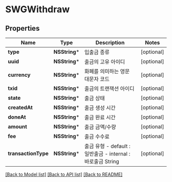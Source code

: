 # SWGWithdraw

## Properties
Name | Type | Description | Notes
------------ | ------------- | ------------- | -------------
**type** | **NSString*** | 입출금 종류 | [optional] 
**uuid** | **NSString*** | 출금의 고유 아이디 | [optional] 
**currency** | **NSString*** | 화폐를 의미하는 영문 대문자 코드 | [optional] 
**txid** | **NSString*** | 출금의 트랜잭션 아이디 | [optional] 
**state** | **NSString*** | 출금 상태 | [optional] 
**createdAt** | **NSString*** | 출금 생성 시간 | [optional] 
**doneAt** | **NSString*** | 출금 완료 시간 | [optional] 
**amount** | **NSString*** | 출금 금액/수량 | [optional] 
**fee** | **NSString*** | 출금 수수료 | [optional] 
**transactionType** | **NSString*** | 출금 유형 - default : 일반출금 - internal : 바로출금  String  | [optional] 

[[Back to Model list]](../README.md#documentation-for-models) [[Back to API list]](../README.md#documentation-for-api-endpoints) [[Back to README]](../README.md)


